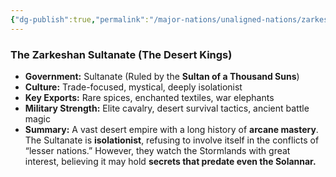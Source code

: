 ```yaml
---
{"dg-publish":true,"permalink":"/major-nations/unaligned-nations/zarkeshan/"}
---
```


### **The Zarkeshan Sultanate (The Desert Kings)**

- **Government:** Sultanate (Ruled by the **Sultan of a Thousand Suns**)
- **Culture:** Trade-focused, mystical, deeply isolationist
- **Key Exports:** Rare spices, enchanted textiles, war elephants
- **Military Strength:** Elite cavalry, desert survival tactics, ancient battle magic
- **Summary:** A vast desert empire with a long history of **arcane mastery**. The Sultanate is **isolationist**, refusing to involve itself in the conflicts of “lesser nations.” However, they watch the Stormlands with great interest, believing it may hold **secrets that predate even the Solannar.**